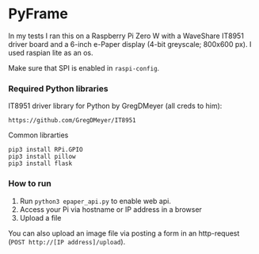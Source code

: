 # PyFrame

In my tests I ran this on a Raspberry Pi Zero W with a WaveShare IT8951 driver board and a 6-inch e-Paper display (4-bit greyscale; 800x600 px). I used raspian lite as an os.

Make sure that SPI is enabled in `raspi-config`.

### Required Python libraries

IT8951 driver library for Python by GregDMeyer (all creds to him):
```
https://github.com/GregDMeyer/IT8951
```

Common librarties
```
pip3 install RPi.GPIO
pip3 install pillow
pip3 install flask
```

### How to run
1. Run `python3 epaper_api.py` to enable web api.
2. Access your Pi via hostname or IP address in a browser
3. Upload a file

You can also upload an image file via posting a form in an http-request (`POST http://[IP address]/upload`).
